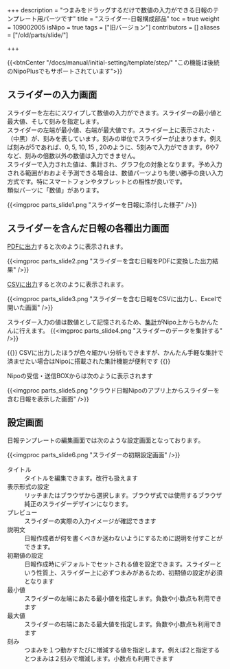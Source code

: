 +++
description = "つまみをドラッグするだけで数値の入力ができる日報のテンプレート用パーツです"
title = "スライダー-日報構成部品"
toc = true
weight = 109002005
isNipo = true
tags = ["旧バージョン"]
contributors = []
aliases = ["/old/parts/slide/"]

+++

{{<btnCenter "/docs/manual/initial-setting/template/step/" "この機能は後続のNipoPlusでもサポートされています">}}

## スライダーの入力画面

スライダーを左右にスワイプして数値の入力ができます。スライダーの最小値と最大値、そして刻みを指定します。  
スライダーの左端が最小値、右端が最大値です。スライダー上に表示された・（中黒）が、刻みを表しています。刻みの単位でスライダーが止まります。例えば刻みが5であれば、0, 5, 10, 15 , 20のように、5刻みで入力ができます。6や7など、刻みの倍数以外の数値は入力できません。  
スライダーで入力された値は、集計され、グラフ化の対象となります。予め入力される範囲がおおよそ予測できる場合は、数値パーツよりも使い勝手の良い入力方式です。特にスマートフォンやタブレットとの相性が良いです。  
類似パーツに「数値」があります。

{{<imgproc parts_slide1.png "スライダーを日報に添付した様子" />}}

## スライダーを含んだ日報の各種出力画面

[PDFに出力](/old/manual/pdf/)すると次のように表示されます。

{{<imgproc parts_slide2.png "スライダーを含む日報をPDFに変換した出力結果" />}}

[CSVに出力](/old/manual/analytics/)すると次のように表示されます。

{{<imgproc parts_slide3.png "スライダーを含む日報をCSVに出力し、Excelで開いた画面" />}}

スライダー入力の値は数値として記憶されるため、[集計](/old/manual/analytics/)がNipo上からもかんたんに行えます。
{{<imgproc parts_slide4.png "スライダーのデータを集計する" />}}

{{<alice pos="left" icon="default">}}
CSVに出力したほうが色々細かい分析もできますが、かんたん手軽な集計で済ませたい場合はNipoに搭載された集計機能が便利です
{{</alice>}}

Nipoの受信・送信BOXからは次のように表示されます

{{<imgproc parts_slide5.png "クラウド日報Nipoのアプリ上からスライダーを含む日報を表示した画面" />}}

## 設定画面

日報テンプレートの編集画面では次のような設定画面となっております。

{{<imgproc parts_slide6.png "スライダーの初期設定画面" />}}


<dl class="basic">
  <dt>タイトル</dt>
  <dd>タイトルを編集できます。改行も扱えます</dd>
  <dt>表示形式の設定</dt>
  <dd>リッチまたはブラウザから選択します。ブラウザ式では使用するブラウザ純正のスライダーデザインになります。</dd>
  <dt>プレビュー</dt>
  <dd>スライダーの実際の入力イメージが確認できます</dd>
  <dt>説明文</dt>
  <dd>日報作成者が何を書くべきか迷わないようにするために説明を付すことができます。</dd>
  <dt>初期値の設定</dt>
  <dd>日報作成時にデフォルトでセットされる値を設定できます。スライダーという性質上、スライダー上に必ずつまみがあるため、初期値の設定が必須となります</dd>
  <dt>最小値</dt>
  <dd>スライダーの左端にあたる最小値を指定します。負数や小数点も利用できます</dd>
  <dt>最大値</dt>
  <dd>スライダーの右端にあたる最大値を指定します。負数や小数点も利用できます</dd>
  <dt>刻み</dt>
  <dd>つまみを１つ動かすたびに増減する値を指定します。例えば2と指定するとつまみは２刻みで増減します。小数点も利用できます</dd>
</dl>
